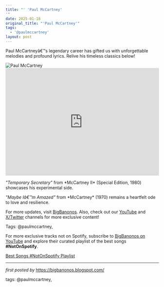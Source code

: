 ```yaml
---
title: "' 'Paul McCartney'
'"
date: 2025-01-18
original_title: "'Paul McCartney'"
tags:
  - '@paulmccartney'
layout: post
---
```

<!-- Introductory Text -->
<p >Paul McCartneyâ€™s legendary career has gifted us with unforgettable melodies and profound lyrics. Relive his timeless classics below!</p> <!-- Featured Image -->
<div > <img src="https://media.newyorker.com/photos/590976142179605b11ad8417/master/pass/160425_r28058.jpg" alt="Paul McCartney" />
</div> <!-- Spotify Playlist Embed -->
<div > <iframe src="https://open.spotify.com/embed/playlist/44YW1WRNF2wdTJUna6knIC?utm_source=generator" width="100%" height="352" frameBorder="0" allowfullscreen="" allow="autoplay; clipboard-write; encrypted-media; fullscreen; picture-in-picture" loading="lazy"></iframe>
</div> <!-- Song Information -->
<div > <p><em>"Temporary Secretary"</em> from *McCartney II* (Special Edition, 1980) showcases his experimental side.</p> <p><em>"Maybe Iâ€™m Amazed"</em> from *McCartney* (1970) remains a heartfelt ode to love and resilience.</p>
</div> <!-- Footer Links -->
<div > <p>For more updates, visit <a href="https://bigbanonos.blogspot.com/" target="_blank">BigBanonos</a>. Also, check out our <a href="https://www.youtube.com/@BigBanonos" target="_blank">YouTube</a> and <a href="https://x.com/bigbanonos" target="_blank">X/Twitter</a> channels for more exclusive content!</p>
</div> <!-- Tags -->
<p >Tags: @paulmccartney,</p>


<!--Subscribe and Playlist Links-->
<div>
    <p>For more exclusive tracks not on Spotify, subscribe to <a href="https://www.youtube.com/@BigBanonos" target="_blank">BigBanonos on YouTube</a> and explore their curated playlist of the best songs <strong>#NotOnSpotify</strong>.</p>
    <p><a href="https://www.youtube.com/playlist?list=PLtuNtuTatqI0kFahUCbtbfenC_ET5O_tr" target="_blank">Best Songs #NotOnSpotify Playlist<br /></a></p></div>

<hr />

<p><em>first posted by</em> <a href="https://bigbanonos.blogspot.com/" rel="noopener" target="_new">https://bigbanonos.blogspot.com/</a></p>

<p>tags: @paulmccartney,</p>
